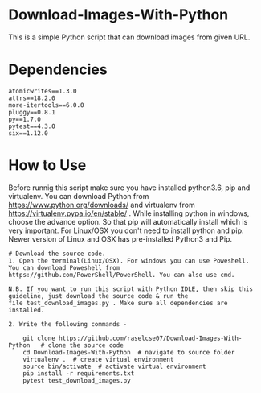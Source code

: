 # Download-Images-With-Python

This is a simple Python script that can download images from given URL. 

# Dependencies

    atomicwrites==1.3.0
    attrs==18.2.0
    more-itertools==6.0.0
    pluggy==0.8.1
    py==1.7.0
    pytest==4.3.0
    six==1.12.0
   
# How to Use

Before runnig this script make sure you have installed python3.6, pip and virtualenv. You can download Python from https://www.python.org/downloads/ and virtualenv from https://virtualenv.pypa.io/en/stable/ . While installing python in windows, choose the advance option. So that pip will automatically install which is very important. For Linux/OSX you don't need to install python and pip. Newer version of Linux and OSX has pre-installed Python3 and Pip. 

    # Download the source code.
    1. Open the terminal(Linux/OSX). For windows you can use Poweshell. You can download Poweshell from
    https://github.com/PowerShell/PowerShell. You can also use cmd.
    
    N.B. If you want to run this script with Python IDLE, then skip this guideline, just download the source code & run the
    file test_download_images.py . Make sure all dependencies are installed.
    
    2. Write the following commands - 
        
        git clone https://github.com/raselcse07/Download-Images-With-Python   # clone the source code
        cd Download-Images-With-Python  # navigate to source folder
        virtualenv .  # create virtual environment
        source bin/activate  # activate virtual environment
        pip install -r requirements.txt
        pytest test_download_images.py
        
        
